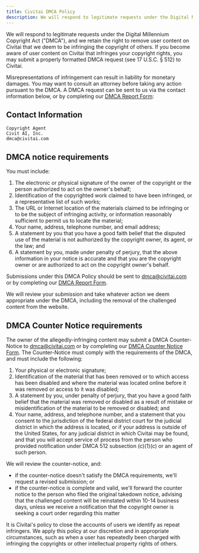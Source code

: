 ```yaml
---
title: Civitai DMCA Policy
description: We will respond to legitimate requests under the Digital Millennium Copyright Act ("DMCA"), and we retain the right to remove user content on Civitai that we deem to be infringing the copyright of others.
---
```


We will respond to legitimate requests under the Digital Millennium Copyright Act ("DMCA"), and we retain the right to remove user content on Civitai that we deem to be infringing the copyright of others. If you become aware of user content on Civitai that infringes your copyright rights, you may submit a properly formatted DMCA request (see 17 U.S.C. § 512) to Civitai.

Misrepresentations of infringement can result in liability for monetary damages. You may want to consult an attorney before taking any action pursuant to the DMCA. A DMCA request can be sent to us via the contact information below, or by completing our [DMCA Report Form](/dmca/notice):

## Contact Information
```
Copyright Agent
Civit AI, Inc.
dmca@civitai.com
```

## DMCA notice requirements
You must include:

1. The electronic or physical signature of the owner of the copyright or the person authorized to act on the owner's behalf;
2. Identification of the copyrighted work claimed to have been infringed, or a representative list of such works;
3. The URL or Internet location of the materials claimed to be infringing or to be the subject of infringing activity, or information reasonably sufficient to permit us to locate the material;
4. Your name, address, telephone number, and email address;
5. A statement by you that you have a good faith belief that the disputed use of the material is not authorized by the copyright owner, its agent, or the law; and
6. A statement by you, made under penalty of perjury, that the above information in your notice is accurate and that you are the copyright owner or are authorized to act on the copyright owner's behalf.

Submissions under this DMCA Policy should be sent to dmca@civitai.com or by completing our [DMCA Report Form](/dmca/notice).

We will review your submission and take whatever action we deem appropriate under the DMCA, including the removal of the challenged content from the website.

## DMCA Counter Notice requirements
The owner of the allegedly-infringing content may submit a DMCA Counter-Notice to dmca@civitai.com or by completing our [DMCA Counter Notice Form](/dmca/counter-notice). The Counter-Notice must comply with the requirements of the DMCA, and must include the following:

1. Your physical or electronic signature;
2. Identification of the material that has been removed or to which access has been disabled and where the material was located online before it was removed or access to it was disabled;
3. A statement by you, under penalty of perjury, that you have a good faith belief that the material was removed or disabled as a result of mistake or misidentification of the material to be removed or disabled; and
4. Your name, address, and telephone number, and a statement that you consent to the jurisdiction of the federal district court for the judicial district in which the address is located, or if your address is outside of the United States, for any judicial district in which Civitai may be found, and that you will accept service of process from the person who provided notification under DMCA 512 subsection (c)(1)(c) or an agent of such person.

We will review the counter-notice, and:
- if the counter-notice doesn't satisfy the DMCA requirements, we'll request a revised submission; or
- if the counter-notice is complete and valid, we'll forward the counter notice to the person who filed the original takedown notice, advising that the challenged content will be reinstated within 10-14 business days, unless we receive a notification that the copyright owner is seeking a court order regarding this matter

It is Civitai's policy to close the accounts of users we identify as repeat infringers. We apply this policy at our discretion and in appropriate circumstances, such as when a user has repeatedly been charged with infringing the copyrights or other intellectual property rights of others.
